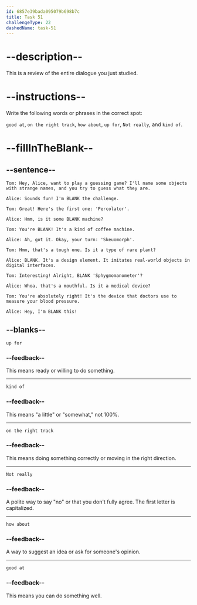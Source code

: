 ```yaml
---
id: 6857e39bada095079b698b7c
title: Task 51
challengeType: 22
dashedName: task-51
---
```


<!-- REVIEW -->

# --description--

This is a review of the entire dialogue you just studied.

# --instructions--

Write the following words or phrases in the correct spot:

`good at`, `on the right track`, `how about`, `up for`, `Not really`, and `kind of`.

# --fillInTheBlank--

## --sentence--

`Tom: Hey, Alice, want to play a guessing game? I'll name some objects with strange names, and you try to guess what they are.`

`Alice: Sounds fun! I'm BLANK the challenge.`

`Tom: Great! Here's the first one: 'Percolator'.`

`Alice: Hmm, is it some BLANK machine?`

`Tom: You're BLANK! It's a kind of coffee machine.`

`Alice: Ah, got it. Okay, your turn: 'Skeuomorph'.`

`Tom: Hmm, that's a tough one. Is it a type of rare plant?`

`Alice: BLANK. It's a design element. It imitates real-world objects in digital interfaces.`

`Tom: Interesting! Alright, BLANK 'Sphygmomanometer'?`

`Alice: Whoa, that's a mouthful. Is it a medical device?`

`Tom: You're absolutely right! It's the device that doctors use to measure your blood pressure.`

`Alice: Hey, I'm BLANK this!`

## --blanks--

`up for`

### --feedback--

This means ready or willing to do something.

---

`kind of`

### --feedback--

This means "a little" or "somewhat," not 100%.

---

`on the right track`

### --feedback--

This means doing something correctly or moving in the right direction.

---

`Not really`

### --feedback--

A polite way to say "no" or that you don't fully agree. The first letter is capitalized.

---

`how about`

### --feedback--

A way to suggest an idea or ask for someone's opinion.

---

`good at`

### --feedback--

This means you can do something well.
